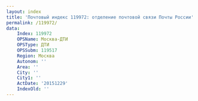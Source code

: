 ```yaml
---
layout: index
title: 'Почтовый индекс 119972: отделение почтовой связи Почты России'
permalink: /119972/
data:
    Index: 119972
    OPSName: Москва-ДТИ
    OPSType: ДТИ
    OPSSubm: 119517
    Region: Москва
    Autonom: ''
    Area: ''
    City: ''
    City1: ''
    ActDate: '20151229'
    IndexOld: ''
---
```

